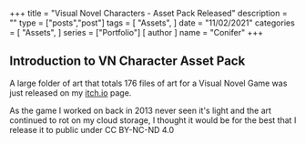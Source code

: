 +++
title = "Visual Novel Characters - Asset Pack Released"
description = ""
type = ["posts","post"]
tags = [
    "Assets",
]
date = "11/02/2021"
categories = [
    "Assets",
]
series = ["Portfolio"]
[ author ]
  name = "Conifer"
+++

## Introduction to VN Character Asset Pack

A large folder of art that totals 176 files of art for a Visual Novel Game was just released on my [itch.io](https://conifer-dev.itch.io/visual-novel-characters-asset-pack) page.

As the game I worked on back in 2013 never seen it's light and the art continued to rot on my cloud storage, I thought it would be for the best that I release it to public under CC BY-NC-ND 4.0

[go]: https://golang.org/
[gohtmltemplate]: https://golang.org/pkg/html/template/
